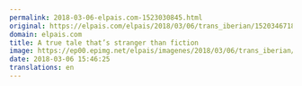 ```yaml
---
permalink: 2018-03-06-elpais.com-1523030845.html
original: https://elpais.com/elpais/2018/03/06/trans_iberian/1520346718_430009.html#?ref=rss&format=simple&link=link
domain: elpais.com
title: A true tale that’s stranger than fiction
image: https://ep00.epimg.net/elpais/imagenes/2018/03/06/trans_iberian/1520346718_430009_1520348126_rrss_normal.jpg
date: 2018-03-06 15:46:25
translations: en
---
```


